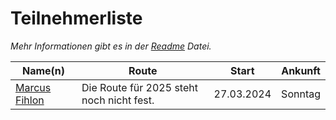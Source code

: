 # Teilnehmerliste

*Mehr Informationen gibt es in der [Readme](README.md) Datei.*

| Name(n) | Route | Start | Ankunft |
| ------- | ----- | ----- | ------- |
| [Marcus Fihlon](https://fosstodon.org/@McPringle) | Die Route für 2025 steht noch nicht fest. | 27.03.2024 | Sonntag |
